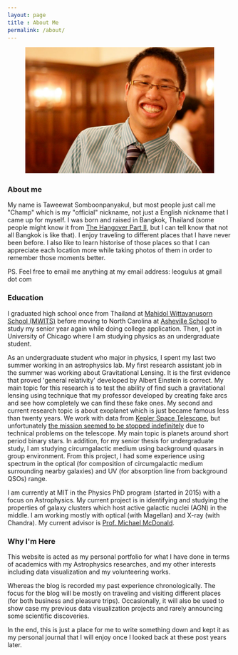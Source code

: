 ```yaml
---
layout: page
title : About Me
permalink: /about/
---
```


<figure><center>
  <img width="500" src="/images/taweewat.jpg"/>
</center></figure>

<!--![Boston Skylines](/images/taweewat.jpg)-->

### About me

My name is Taweewat Somboonpanyakul, but most people just call me "Champ" which
is my "official" nickname, not just a English nickname that I came up for myself.
I was born and raised in Bangkok, Thailand (some people might know it from [The Hangover Part II](http://www.rottentomatoes.com/m/the_hangover_2/), but I can tell know that not all Bangkok is like that).
I enjoy traveling to different places that I have never been before. I also like to learn historise of those places so that I can appreciate each location more while taking photos of them in order to remember those moments better.

PS. Feel free to email me anything at my email address: leogulus at gmail dot com

### Education

I graduated high school once from Thailand at [Mahidol Wittayanusorn School (MWITS)](https://www.mwit.ac.th/mwit-eng/) before moving to North Carolina at [Asheville School](http://www.ashevilleschool.org/) to study my senior year again while doing college application. Then, I got in University of Chicago where I am studying physics as an undergraduate student.

As an undergraduate student who major in physics, I spent my last two summer working in an astrophysics lab. My first research assistant job in the summer was working about Gravitational Lensing. It is the first evidence that proved 'general relativity' developed by Albert Einstein is correct. My main topic for this research is to test the ability of find such a gravitational lensing using technique that my professor developed by creating fake arcs and see how completely we can find these fake ones. My second and current research topic is about exoplanet which is just became famous less than twenty years. We work with data from [Kepler Space Telescope](http://kepler.nasa.gov/), but unfortunately [the mission seemed to be stopped indefinitely](https://www.newscientist.com/article/dn23550-kepler-telescopes-planet-hunting-days-crunch-to-a-close/#.UcvCEj7wKT4) due to technical problems on the telescope. My main topic is planets around short period binary stars. In addition, for my senior thesis for undergraduate study, I am studying circumgalactic medium using background quasars in group environment. From this project, I had some experience using spectrum in the optical (for composition of circumgalactic medium surrounding nearby galaxies) and UV (for absorption line from background QSOs) range.

I am currently at MIT in the Physics PhD program (started in 2015) with a focus on Astrophysics. My current project is in identifying and studying the properties of galaxy clusters which host active galactic nuclei (AGN) in the middle. I am working mostly with optical (with Magellan) and X-ray (with Chandra). My current advisor is [Prof. Michael McDonald](http://space.mit.edu/~mcdonald/).

### Why I'm Here

This website is acted as my personal portfolio for what I have done in terms of academics with my Astrophysics researches, and my other interests including data visualization and my volunteering works.

Whereas the blog is recorded my past experience chronologically. The focus for the blog will be mostly on traveling and visiting different places (for both business and pleasure trips). Occasionally, it will also be used to show case my previous data visualization projects and rarely announcing some scientific discoveries.

In the end, this is just a place for me to write something down and kept it as my personal journal that I will enjoy once I looked back at these post years later.
